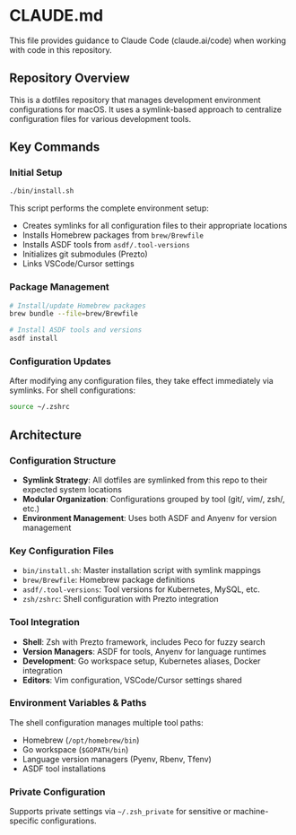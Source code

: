 # CLAUDE.md

This file provides guidance to Claude Code (claude.ai/code) when working with code in this repository.

## Repository Overview

This is a dotfiles repository that manages development environment configurations for macOS. It uses a symlink-based approach to centralize configuration files for various development tools.

## Key Commands

### Initial Setup
```bash
./bin/install.sh
```
This script performs the complete environment setup:
- Creates symlinks for all configuration files to their appropriate locations
- Installs Homebrew packages from `brew/Brewfile`
- Installs ASDF tools from `asdf/.tool-versions`
- Initializes git submodules (Prezto)
- Links VSCode/Cursor settings

### Package Management
```bash
# Install/update Homebrew packages
brew bundle --file=brew/Brewfile

# Install ASDF tools and versions
asdf install
```

### Configuration Updates
After modifying any configuration files, they take effect immediately via symlinks. For shell configurations:
```bash
source ~/.zshrc
```

## Architecture

### Configuration Structure
- **Symlink Strategy**: All dotfiles are symlinked from this repo to their expected system locations
- **Modular Organization**: Configurations grouped by tool (git/, vim/, zsh/, etc.)
- **Environment Management**: Uses both ASDF and Anyenv for version management

### Key Configuration Files
- `bin/install.sh`: Master installation script with symlink mappings
- `brew/Brewfile`: Homebrew package definitions
- `asdf/.tool-versions`: Tool versions for Kubernetes, MySQL, etc.
- `zsh/zshrc`: Shell configuration with Prezto integration

### Tool Integration
- **Shell**: Zsh with Prezto framework, includes Peco for fuzzy search
- **Version Managers**: ASDF for tools, Anyenv for language runtimes
- **Development**: Go workspace setup, Kubernetes aliases, Docker integration
- **Editors**: Vim configuration, VSCode/Cursor settings shared

### Environment Variables & Paths
The shell configuration manages multiple tool paths:
- Homebrew (`/opt/homebrew/bin`)
- Go workspace (`$GOPATH/bin`)
- Language version managers (Pyenv, Rbenv, Tfenv)
- ASDF tool installations

### Private Configuration
Supports private settings via `~/.zsh_private` for sensitive or machine-specific configurations.